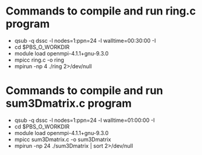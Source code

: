 # Commands to compile and run ring.c program

- qsub -q dssc -l nodes=1:ppn=24 -l walltime=00:30:00 -I
- cd $PBS_O_WORKDIR
- module load  openmpi-4.1.1+gnu-9.3.0
- mpicc ring.c -o ring
- mpirun -np 4 ./ring 2>/dev/null 


# Commands to compile and run sum3Dmatrix.c program

- qsub -q dssc -l nodes=1:ppn=24 -l walltime=01:00:00 -I
- cd $PBS_O_WORKDIR
- module load  openmpi-4.1.1+gnu-9.3.0
- mpicc sum3Dmatrix.c -o sum3Dmatrix
- mpirun -np 24 ./sum3Dmatrix | sort 2>/dev/null 









